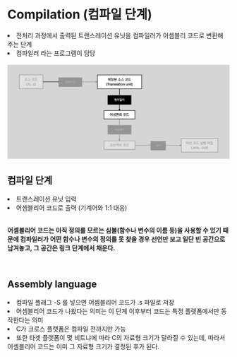 # Compilation (컴파일 단계)

<li>전처리 과정에서 출력된 트랜스레이션 유닛을 컴파일러가 어셈블리 코드로 변환해 주는 단계</li>
<li>컴파일러 라는 프로그램이 담당</li>
<br>
<img src="./img/04.compilation.png" width=600px>

<br>

## 컴파일 단계

<li>트랜스레이션 유닛 입력</li>
<li>어셈블리어 코드로 출력 (기계어와 1:1 대응)</li>

<br>

<b>어셈블리어 코드는 아직 정의를 모르는 심볼(함수나 변수의 이름 등)을 사용할 수 있기 때문에 컴파일러가 어떤 함수나 변수의 정의를 못 찾을 경우 선언만 보고 일단 빈 공간으로 남겨놓고, 그 공간은 링크 단계에서 채운다.</b>

<br>

## Assembly language

<li>컴파일 플래그 -S 를 넣으면 어셈블리어 코드가 .s 파일로 저장</li>
<li>어셈블리어 코드가 나왔다는 의미는 이 단계 이후부터 코드는 특정 플랫폼에서만 동작한다는 의미</li>
<li>C가 크로스 플랫폼은 컴파일 전까지만 가능</li>
<li>또한 타겟 플랫폼이 몇 비트냐에 따라 C의 자료형 크기가 달라질 수 있는데, 따라서 어셈블리어 코드는 이미 그 자료형 크기가 결정된 후가 된다.</li>

